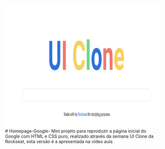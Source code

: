 <img src="https://github.com/gabriel-elesbao/Homepage-Google-/blob/main/HomePage.PNG" height="400" width="760" />
# Homepage-Google-
Mini projeto para reproduzir a página inicial do Google com HTML e CSS puro, realizado através da semana UI Clone da Rockseat, esta versão é a apresentada na vídeo aula

